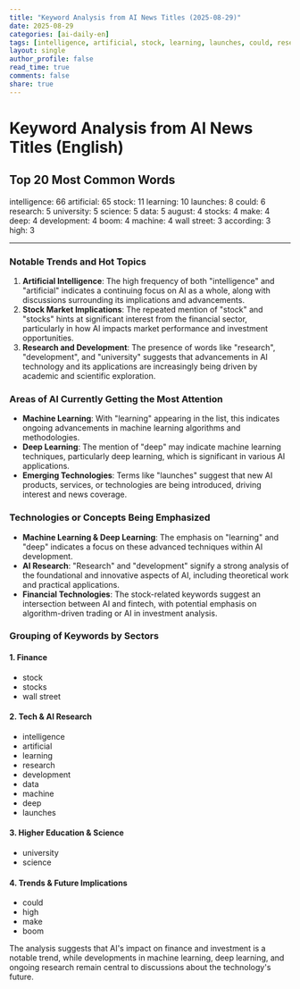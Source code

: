 ```yaml
---
title: "Keyword Analysis from AI News Titles (2025-08-29)"
date: 2025-08-29
categories: [ai-daily-en]
tags: [intelligence, artificial, stock, learning, launches, could, research, university, science, data, august, stocks, make, deep, development, boom, machine, wall street, according, high]
layout: single
author_profile: false
read_time: true
comments: false
share: true
---
```


# Keyword Analysis from AI News Titles (English)

## Top 20 Most Common Words

intelligence: 66
artificial: 65
stock: 11
learning: 10
launches: 8
could: 6
research: 5
university: 5
science: 5
data: 5
august: 4
stocks: 4
make: 4
deep: 4
development: 4
boom: 4
machine: 4
wall street: 3
according: 3
high: 3

---

### Notable Trends and Hot Topics
1. **Artificial Intelligence**: The high frequency of both "intelligence" and "artificial" indicates a continuing focus on AI as a whole, along with discussions surrounding its implications and advancements.
2. **Stock Market Implications**: The repeated mention of "stock" and "stocks" hints at significant interest from the financial sector, particularly in how AI impacts market performance and investment opportunities.
3. **Research and Development**: The presence of words like "research", "development", and "university" suggests that advancements in AI technology and its applications are increasingly being driven by academic and scientific exploration.

### Areas of AI Currently Getting the Most Attention
- **Machine Learning**: With "learning" appearing in the list, this indicates ongoing advancements in machine learning algorithms and methodologies.
- **Deep Learning**: The mention of "deep" may indicate machine learning techniques, particularly deep learning, which is significant in various AI applications.
- **Emerging Technologies**: Terms like "launches" suggest that new AI products, services, or technologies are being introduced, driving interest and news coverage.

### Technologies or Concepts Being Emphasized
- **Machine Learning & Deep Learning**: The emphasis on "learning" and "deep" indicates a focus on these advanced techniques within AI development.
- **AI Research**: "Research" and "development" signify a strong analysis of the foundational and innovative aspects of AI, including theoretical work and practical applications.
- **Financial Technologies**: The stock-related keywords suggest an intersection between AI and fintech, with potential emphasis on algorithm-driven trading or AI in investment analysis.

### Grouping of Keywords by Sectors

#### 1. **Finance**
- stock
- stocks
- wall street

#### 2. **Tech & AI Research**
- intelligence
- artificial
- learning
- research
- development
- data
- machine
- deep
- launches

#### 3. **Higher Education & Science**
- university
- science

#### 4. **Trends & Future Implications**
- could
- high
- make
- boom

The analysis suggests that AI's impact on finance and investment is a notable trend, while developments in machine learning, deep learning, and ongoing research remain central to discussions about the technology's future.